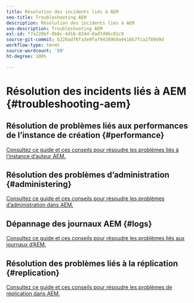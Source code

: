 ```yaml
---
title: Résolution des incidents liés à AEM
seo-title: Troubleshooting AEM
description: Résolution des incidents liés à AEM
seo-description: Troubleshooting AEM
exl-id: f7a220bf-0b0c-4d16-824d-dad7d86c01c9
source-git-commit: b220adf6fa3e9faf94389b9a9416b7fca2f89d9d
workflow-type: tm+mt
source-wordcount: '59'
ht-degree: 100%

---
```


# Résolution des incidents liés à AEM {#troubleshooting-aem}

## Résolution de problèmes liés aux performances de l’instance de création {#performance}

[Consultez ce guide et ces conseils pour résoudre les problèmes liés à l’instance d’auteur AEM.](/help/sites-authoring/troubleshooting.md)

## Résolution des problèmes d’administration {#administering}

[Consultez ce guide et ces conseils pour résoudre les problèmes d’administration dans AEM.](/help/sites-administering/troubleshoot.md)

## Dépannage des journaux AEM {#logs}

[Consultez ce guide et ces conseils pour résoudre les problèmes liés aux journaux d’AEM.](/help/sites-administering/troubleshooting.md)

## Résolution des problèmes liés à la réplication {#replication}

[Consultez ce guide et ces conseils pour résoudre les problèmes de réplication dans AEM.](/help/sites-deploying/troubleshoot-rep.md)
